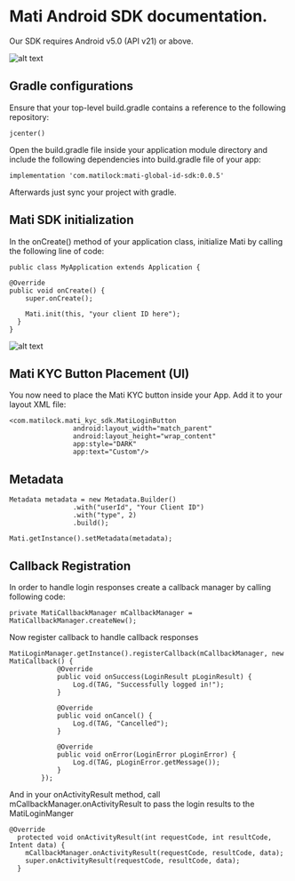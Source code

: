 # Mati Android SDK documentation.
Our SDK requires Android v5.0 (API v21) or above.

![alt text](https://github.com/MatiFace/mati-global-id-sdk/blob/master/Group%2011.png)

## Gradle configurations

Ensure that your top-level build.gradle contains a reference to the following repository:

    jcenter()
    
Open the build.gradle file inside your application module directory and include the following dependencies into build.gradle file of your app:

    implementation 'com.matilock:mati-global-id-sdk:0.0.5'
    
Afterwards just sync your project with gradle.

    
## Mati SDK initialization

In the onCreate() method of your application class, initialize Mati by calling the following line of code:

    public class MyApplication extends Application {

    @Override
    public void onCreate() {
        super.onCreate();

        Mati.init(this, "your client ID here");
      }
    }
    
![alt text](https://github.com/MatiFace/mati-global-id-sdk/blob/master/Init.png)

## Mati KYC Button Placement (UI)

You now need to place the Mati KYC button inside your App. Add it to your layout XML file:

    <com.matilock.mati_kyc_sdk.MatiLoginButton
                    android:layout_width="match_parent"
                    android:layout_height="wrap_content"
                    app:style="DARK"
    				app:text="Custom"/>

## Metadata

    Metadata metadata = new Metadata.Builder()
                    .with("userId", "Your Client ID")
                    .with("type", 2)
                    .build();
    
    Mati.getInstance().setMetadata(metadata);

## Callback Registration

In order to handle login responses create a callback manager by calling following code:

    private MatiCallbackManager mCallbackManager = MatiCallbackManager.createNew();

Now register callback to handle callback responses

    MatiLoginManager.getInstance().registerCallback(mCallbackManager, new MatiCallback() {
                @Override
                public void onSuccess(LoginResult pLoginResult) {
                    Log.d(TAG, "Successfully logged in!");
                }
    
                @Override
                public void onCancel() {
                    Log.d(TAG, "Cancelled");
                }
    
                @Override
                public void onError(LoginError pLoginError) {
                    Log.d(TAG, pLoginError.getMessage());
                }
            });

And in your onActivityResult method, call mCallbackManager.onActivityResult to pass the login results to the MatiLoginManger

    @Override
      protected void onActivityResult(int requestCode, int resultCode, Intent data) {
        mCallbackManager.onActivityResult(requestCode, resultCode, data);
        super.onActivityResult(requestCode, resultCode, data);
      }
